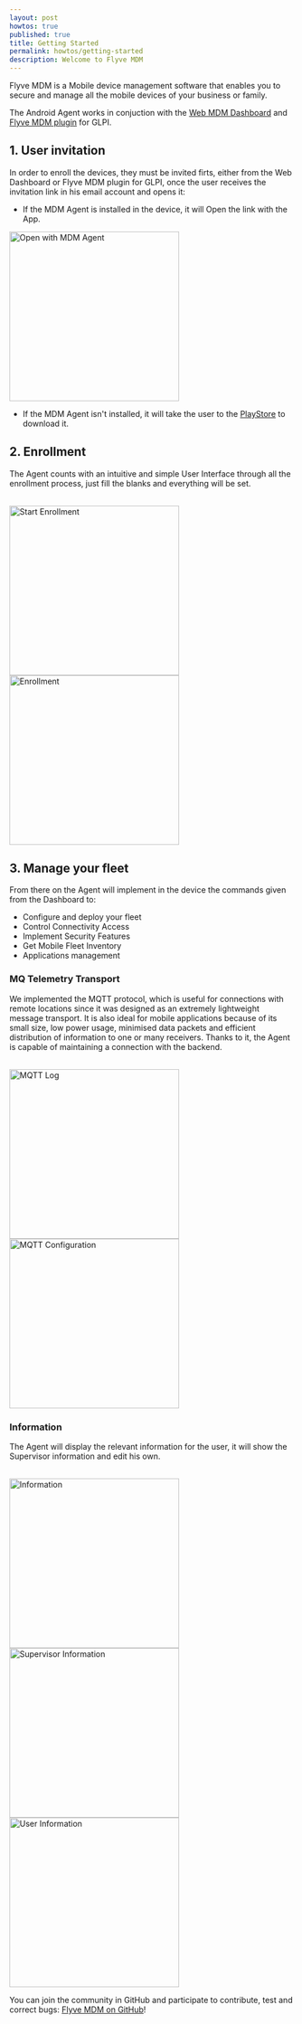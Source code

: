 ```yaml
---
layout: post
howtos: true
published: true
title: Getting Started
permalink: howtos/getting-started
description: Welcome to Flyve MDM
---
```

Flyve MDM is a Mobile device management software that enables you to secure and manage all the mobile devices of your business or family.

The Android Agent works in conjuction with the [Web MDM Dashboard](http://flyve.org/web-mdm-dashboard/) and [Flyve MDM plugin](http://flyve.org/glpi-plugin/) for GLPI.

## 1. User invitation

In order to enroll the devices, they must be invited firts, either from the Web Dashboard or Flyve MDM plugin for GLPI, once the user receives the invitation link in his email account and opens it:

* If the MDM Agent is installed in the device, it will Open the link with the App.

<img src="https://raw.githubusercontent.com/Naylin15/Screenshots/8a9c071d160f7a2cec5e9604dea8289662e6f176/Android-Agent/open-with.png" alt="Open with MDM Agent" width="300">

<br>

* If the MDM Agent isn't installed, it will take the user to the [PlayStore](https://play.google.com/store/apps/details?id=org.flyve.mdm.agent) to download it.

## 2. Enrollment

The Agent counts with an intuitive and simple User Interface through all the enrollment process, just fill the blanks and everything will be set.

<br>

<div>
<img src="https://raw.githubusercontent.com/Naylin15/Screenshots/8a9c071d160f7a2cec5e9604dea8289662e6f176/Android-Agent/start-enrollment.png" alt="Start Enrollment" width="300">

<img src="https://raw.githubusercontent.com/Naylin15/Screenshots/8a9c071d160f7a2cec5e9604dea8289662e6f176/Android-Agent/enrollment.png" alt="Enrollment" width="300">
</div>

## 3. Manage your fleet

From there on the Agent will implement in the device the commands given from the Dashboard to:

* Configure and deploy your fleet
* Control Connectivity Access
* Implement Security Features
* Get Mobile Fleet Inventory
* Applications management

### MQ Telemetry Transport

We implemented the MQTT protocol, which is useful for connections with remote locations since it was designed as an extremely lightweight message transport. It is also ideal for mobile applications because of its small size, low power usage, minimised data packets and efficient distribution of information to one or many receivers. Thanks to it, the Agent is capable of maintaining a connection with the backend.

<br>

<div>
<img src="https://raw.githubusercontent.com/Naylin15/Screenshots/8a9c071d160f7a2cec5e9604dea8289662e6f176/Android-Agent/mqtt-info.png" alt="MQTT Log" width="300">

<img src="https://raw.githubusercontent.com/Naylin15/Screenshots/8a9c071d160f7a2cec5e9604dea8289662e6f176/Android-Agent/mqtt-config.png" alt="MQTT Configuration" width="300">
</div>

### Information

The Agent will display the relevant information for the user, it will show the Supervisor information and edit his own.

<br>

<div>
<img src="https://raw.githubusercontent.com/Naylin15/Screenshots/8a9c071d160f7a2cec5e9604dea8289662e6f176/Android-Agent/information.png" alt="Information" width="300">
    
<img src="https://raw.githubusercontent.com/Naylin15/Screenshots/8a9c071d160f7a2cec5e9604dea8289662e6f176/Android-Agent/supervisor-information.png" alt="Supervisor Information" width="300">

<img src="https://raw.githubusercontent.com/Naylin15/Screenshots/8a9c071d160f7a2cec5e9604dea8289662e6f176/Android-Agent/user-information.png" alt="User Information" width="300">
</div>

You can join the community in GitHub and participate to contribute, test and correct bugs: [Flyve MDM on GitHub](https://github.com/flyve-mdm)!